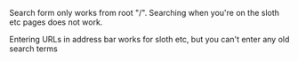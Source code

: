 Search form only works from root "/". Searching when you're on the sloth etc pages does not work.

Entering URLs in address bar works for sloth etc, but you can't enter any old search terms
